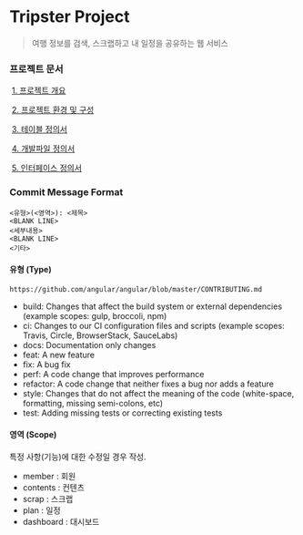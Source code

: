 Tripster Project
==

> 여행 정보를 검색, 스크랩하고 내 일정을 공유하는 웹 서비스



### 프로젝트 문서

​	[1. 프로젝트 개요](https://docs.google.com/spreadsheets/d/1YZlioDGC1_ZjG3vgJBEAEGqLQkmgylvJ5llZtylcR9Q/edit#gid=1770868064)

​	[2. 프로젝트 환경 및 구성](https://docs.google.com/spreadsheets/d/1YZlioDGC1_ZjG3vgJBEAEGqLQkmgylvJ5llZtylcR9Q/edit#gid=315855045)

​	[3. 테이블 정의서](https://docs.google.com/spreadsheets/d/1YZlioDGC1_ZjG3vgJBEAEGqLQkmgylvJ5llZtylcR9Q/edit#gid=1871943058)

​	[4. 개발파일 정의서](https://docs.google.com/spreadsheets/d/1YZlioDGC1_ZjG3vgJBEAEGqLQkmgylvJ5llZtylcR9Q/edit#gid=1907025232)

​	[5. 인터페이스 정의서](https://docs.google.com/spreadsheets/d/1YZlioDGC1_ZjG3vgJBEAEGqLQkmgylvJ5llZtylcR9Q/edit#gid=1732643214)



### Commit Message Format

```
<유형>(<영역>): <제목>
<BLANK LINE>
<세부내용>
<BLANK LINE>
<기타>
```

#### 유형 (Type)
`https://github.com/angular/angular/blob/master/CONTRIBUTING.md`

* build: Changes that affect the build system or external dependencies (example scopes: gulp, broccoli, npm)
* ci: Changes to our CI configuration files and scripts (example scopes: Travis, Circle, BrowserStack, SauceLabs)
* docs: Documentation only changes
* feat: A new feature
* fix: A bug fix
* perf: A code change that improves performance
* refactor: A code change that neither fixes a bug nor adds a feature
* style: Changes that do not affect the meaning of the code (white-space, formatting, missing semi-colons, etc)
* test: Adding missing tests or correcting existing tests

#### 영역 (Scope)
특정 사항(기능)에 대한 수정일 경우 작성.

* member : 회원
* contents : 컨텐츠
* scrap : 스크랩
* plan : 일정
* dashboard : 대시보드


